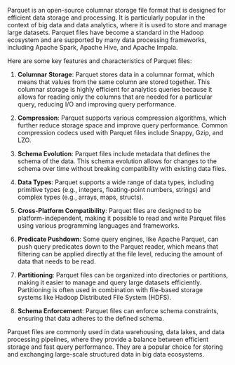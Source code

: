 Parquet is an open-source columnar storage file format that is designed for efficient data storage and processing. It is particularly popular in the context of big data and data analytics, where it is used to store and manage large datasets. Parquet files have become a standard in the Hadoop ecosystem and are supported by many data processing frameworks, including Apache Spark, Apache Hive, and Apache Impala.

Here are some key features and characteristics of Parquet files:

1. **Columnar Storage**: Parquet stores data in a columnar format, which means that values from the same column are stored together. This columnar storage is highly efficient for analytics queries because it allows for reading only the columns that are needed for a particular query, reducing I/O and improving query performance.

2. **Compression**: Parquet supports various compression algorithms, which further reduce storage space and improve query performance. Common compression codecs used with Parquet files include Snappy, Gzip, and LZO.

3. **Schema Evolution**: Parquet files include metadata that defines the schema of the data. This schema evolution allows for changes to the schema over time without breaking compatibility with existing data files.

4. **Data Types**: Parquet supports a wide range of data types, including primitive types (e.g., integers, floating-point numbers, strings) and complex types (e.g., arrays, maps, structs).

5. **Cross-Platform Compatibility**: Parquet files are designed to be platform-independent, making it possible to read and write Parquet files using various programming languages and frameworks.

6. **Predicate Pushdown**: Some query engines, like Apache Parquet, can push query predicates down to the Parquet reader, which means that filtering can be applied directly at the file level, reducing the amount of data that needs to be read.

7. **Partitioning**: Parquet files can be organized into directories or partitions, making it easier to manage and query large datasets efficiently. Partitioning is often used in combination with file-based storage systems like Hadoop Distributed File System (HDFS).

8. **Schema Enforcement**: Parquet files can enforce schema constraints, ensuring that data adheres to the defined schema.

Parquet files are commonly used in data warehousing, data lakes, and data processing pipelines, where they provide a balance between efficient storage and fast query performance. They are a popular choice for storing and exchanging large-scale structured data in big data ecosystems.